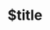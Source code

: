 ---
title: $title
second_title: GroupDocs.Editor for .NET API 参考
description: $description
type: docs
weight: $weight
url: /zh/net/$ref/
---
